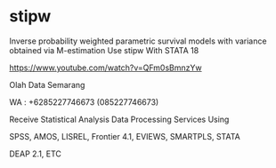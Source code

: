 # stipw
Inverse probability weighted parametric survival models with variance obtained via M-estimation Use stipw With STATA 18

https://www.youtube.com/watch?v=QFm0sBmnzYw

Olah Data Semarang

WA : +6285227746673 (085227746673)

Receive Statistical Analysis Data Processing Services Using

SPSS, AMOS, LISREL, Frontier 4.1, EVIEWS, SMARTPLS, STATA

DEAP 2.1, ETC
